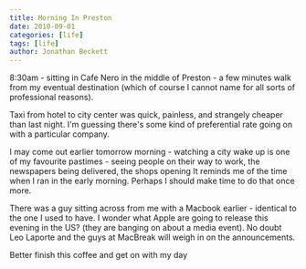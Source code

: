 ```yaml
---
title: Morning In Preston
date: 2010-09-01
categories: [life]
tags: [life]
author: Jonathan Beckett
---
```


8:30am - sitting in Cafe Nero in the middle of Preston - a few minutes walk from my eventual destination (which of course I cannot name for all sorts of professional reasons).

Taxi from hotel to city center was quick, painless, and strangely cheaper than last night. I'm guessing there's some kind of preferential rate going on with a particular company.

I may come out earlier tomorrow morning - watching a city wake up is one of my favourite pastimes - seeing people on their way to work, the newspapers being delivered, the shops opening It reminds me of the time when I ran in the early morning. Perhaps I should make time to do that once more.

There was a guy sitting across from me with a Macbook earlier - identical to the one I used to have. I wonder what Apple are going to release this evening in the US? (they are banging on about a media event). No doubt Leo Laporte and the guys at MacBreak will weigh in on the announcements.

Better finish this coffee and get on with my day